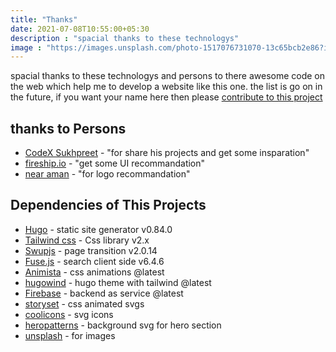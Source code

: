 ```yaml
---
title: "Thanks"
date: 2021-07-08T10:55:00+05:30
description : "spacial thanks to these technologys"
image : "https://images.unsplash.com/photo-1517076731070-13c65bcb2e86?ixid=MnwxMjA3fDB8MHxwaG90by1wYWdlfHx8fGVufDB8fHx8&ixlib=rb-1.2.1&auto=format&fit=crop&w=667&q=80"
---
```


spacial thanks to these technologys and persons to there awesome code on the web which help me to develop a website like this one. 
the list is go on in the future, if you want your name here then please [contribute to this project](https://github.com/aianshume/codenanshu)

## thanks to Persons

* [CodeX Sukhpreet](https://twitter.com/XSukhpreet) - "for share his projects and get some insparation"
* [fireship.io](https://fireship.io) - "get some UI recommandation"
* [near aman](https://matrix-linux.web.app/) - "for logo recommandation"

## Dependencies of This Projects

* [Hugo](https://gohugo.io) - static site generator v0.84.0
* [Tailwind css](https://tailwindcss.com/) - Css library v2.x
* [Swupjs](https://swup.js.org/) - page transition v2.0.14
* [Fuse.js](https://fusejs.io/) - search client side v6.4.6
* [Animista](https://animista.net/) - css animations @latest
* [hugowind](https://www.themes.dev/hugowind/) - hugo theme with tailwind @latest
* [Firebase](https://firebase.google.com) - backend as service @latest
* [storyset](https://storyset.com/) - css animated svgs
* [coolicons](https://coolicons.cool/) - svg icons
* [heropatterns](https://www.heropatterns.com/) - background svg for hero section
* [unsplash](https://unsplash.com) - for images
